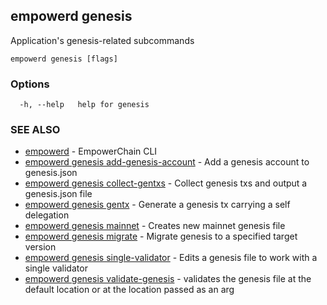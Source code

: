 ## empowerd genesis

Application's genesis-related subcommands

```
empowerd genesis [flags]
```

### Options

```
  -h, --help   help for genesis
```

### SEE ALSO

* [empowerd](empowerd.md)	 - EmpowerChain CLI
* [empowerd genesis add-genesis-account](empowerd_genesis_add-genesis-account.md)	 - Add a genesis account to genesis.json
* [empowerd genesis collect-gentxs](empowerd_genesis_collect-gentxs.md)	 - Collect genesis txs and output a genesis.json file
* [empowerd genesis gentx](empowerd_genesis_gentx.md)	 - Generate a genesis tx carrying a self delegation
* [empowerd genesis mainnet](empowerd_genesis_mainnet.md)	 - Creates new mainnet genesis file
* [empowerd genesis migrate](empowerd_genesis_migrate.md)	 - Migrate genesis to a specified target version
* [empowerd genesis single-validator](empowerd_genesis_single-validator.md)	 - Edits a genesis file to work with a single validator
* [empowerd genesis validate-genesis](empowerd_genesis_validate-genesis.md)	 - validates the genesis file at the default location or at the location passed as an arg

